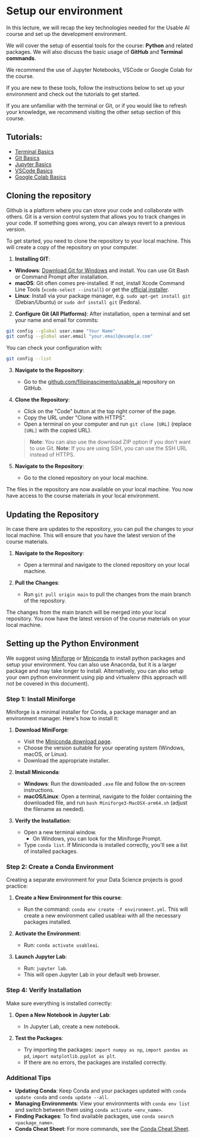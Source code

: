 # Setup our environment
In this lecture, we will recap the key technologies needed for the Usable AI course and set up the development environment.

We will cover the setup of essential tools for the course: **Python** and related packages. We will also discuss the basic usage of **GitHub** and **Terminal commands**.

We recommend the use of Jupyter Notebooks, VSCode or Google Colab for the course.

If you are new to these tools, follow the instructions below to set up your environment and check out the tutorials to get started.

If you are unfamiliar with the terminal or Git, or if you would like to refresh your knowledge, we recommend visiting the other setup section of this course.

## Tutorials:

- [Terminal Basics](m00-setup/terminal_basics.md)
- [Git Basics](m00-setup/git_basics.md)
- [Jupyter Basics](m00-setup/jupyter_basics.md)
- [VSCode Basics](m00-setup/vscode_basics.md)
- [Google Colab Basics](m00-setup/google_colab_basics.md)

## Cloning the repository
Github is a platform where you can store your code and collaborate with others. Git is a version control system that allows you to track changes in your code. If something goes wrong, you can always revert to a previous version.

To get started, you need to clone the repository to your local machine. This will create a copy of the repository on your computer.

1. **Installing GIT**:
- **Windows**: [Download Git for Windows](https://git-scm.com/download/win) and install. You can use Git Bash or Command Prompt after installation.
- **macOS**: Git often comes pre-installed. If not, install Xcode Command Line Tools (`xcode-select --install`) or get the [official installer](https://git-scm.com/download/mac).
- **Linux**: Install via your package manager, e.g. `sudo apt-get install git` (Debian/Ubuntu) or `sudo dnf install git` (Fedora).



2. **Configure Git (All Platforms)**:
After installation, open a terminal and set your name and email for commits:
```bash
git config --global user.name "Your Name"
git config --global user.email "your.email@example.com"
```
You can check your configuration with:
```bash
git config --list
```

3. **Navigate to the Repository**:
    - Go to the [github.com/filipinascimento/usable_ai](https://github.com/filipinascimento/usable_ai) repository on GitHub.

4. **Clone the Repository**:
    - Click on the "Code" button at the top right corner of the page.
    - Copy the URL under "Clone with HTTPS".
    - Open a terminal on your computer and run `git clone [URL]` (replace `[URL]` with the copied URL).

    > **Note**: You can also use the download ZIP option if you don't want to use Git.
    > **Note**: If you are using SSH, you can use the SSH URL instead of HTTPS.

5. **Navigate to the Repository**:
    - Go to the cloned repository on your local machine.

The files in the repository are now available on your local machine. You now have access to the course materials in your local environment.

## Updating the Repository
In case there are updates to the repository, you can pull the changes to your local machine. This will ensure that you have the latest version of the course materials.

1. **Navigate to the Repository**:
    - Open a terminal and navigate to the cloned repository on your local machine.

2. **Pull the Changes**:
    - Run `git pull origin main` to pull the changes from the main branch of the repository.

The changes from the main branch will be merged into your local repository. You now have the latest version of the course materials on your local machine.

## Setting up the Python Environment
We suggest using [Miniforge](https://conda-forge.org/download/) or [Miniconda](https://docs.conda.io/en/latest/miniconda.html) to install python packages and setup your environment. You can also use Anaconda, but it is a larger package and may take longer to install. Alternatively, you can also setup your own python environment using pip and virtualenv (this approach will not be covered in this document).

### Step 1: Install Miniforge
Miniforge is a minimal installer for Conda, a package manager and an environment manager. Here's how to install it:

1. **Download MiniForge**:
    - Visit the [Miniconda download page](https://conda-forge.org/download/).
    - Choose the version suitable for your operating system (Windows, macOS, or Linux).
    - Download the appropriate installer.

2. **Install Miniconda**:
    - **Windows**: Run the downloaded `.exe` file and follow the on-screen instructions.
    - **macOS/Linux**: Open a terminal, navigate to the folder containing the downloaded file, and run `bash Miniforge3-MacOSX-arm64.sh` (adjust the filename as needed).

3. **Verify the Installation**:
    - Open a new terminal window.
        - On Windows, you can look for the Miniforge Prompt.
    - Type `conda list`. If Miniconda is installed correctly, you'll see a list of installed packages.

### Step 2: Create a Conda Environment
Creating a separate environment for your Data Science projects is good practice:

1. **Create a New Environment for this course**:
    - Run the command: `conda env create -f environment.yml`. This will create a new environment called usableai with all the necessary packages installed.

2. **Activate the Environment**:
    - Run: `conda activate usableai`.

3. **Launch Jupyter Lab**:
    - Run: `jupyter lab`.
    - This will open Jupyter Lab in your default web browser.


### Step 4: Verify Installation

Make sure everything is installed correctly:

1. **Open a New Notebook in Jupyter Lab**:
    - In Jupyter Lab, create a new notebook.

2. **Test the Packages**:
    - Try importing the packages: `import numpy as np`, `import pandas as pd`, `import matplotlib.pyplot as plt`.
    - If there are no errors, the packages are installed correctly.

### Additional Tips

- **Updating Conda**: Keep Conda and your packages updated with `conda update conda` and `conda update --all`.
- **Managing Environments**: View your environments with `conda env list` and switch between them using `conda activate <env_name>`.
- **Finding Packages**: To find available packages, use `conda search <package_name>`.
- **Conda Cheat Sheet**: For more commands, see the [Conda Cheat Sheet](https://docs.conda.io/projects/conda/en/latest/user-guide/cheatsheet.html).

